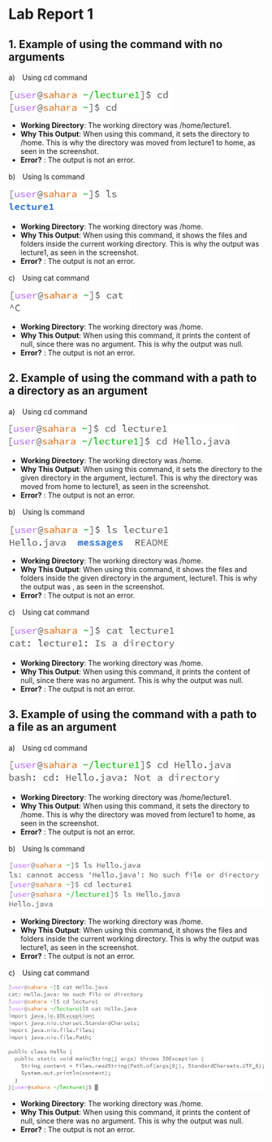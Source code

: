 # Lab Report 1
## 1. Example of using the command with no arguments
a)　Using cd command

![Image](cd.png)

* **Working Directory**: The working directory was /home/lecture1.
* **Why This Output**: When using this command, it sets the directory to /home. This is why the directory was moved from lecture1 to home, as seen in the screenshot.
* **Error?** : The output is not an error.

b)　Using ls command

![Image](ls.png)

* **Working Directory**: The working directory was /home.
* **Why This Output**: When using this command, it shows the files and folders inside the current working directory. This is why the output was lecture1, as seen in the screenshot.
* **Error?** : The output is not an error.

c)　Using cat command

![Image](cat.png)

* **Working Directory**: The working directory was /home.
* **Why This Output**: When using this command, it prints the content of null, since there was no argument. This is why the output was null.
* **Error?** : The output is not an error.

## 2. Example of using the command with a path to a directory as an argument
a)　Using cd command

![Image](cd%20directory.png)

* **Working Directory**: The working directory was /home.
* **Why This Output**: When using this command, it sets the directory to the given directory in the argument, lecture1. This is why the directory was moved from home to lecture1, as seen in the screenshot.
* **Error?** : The output is not an error.

b)　Using ls command

![Image](ls%20directory.png)

* **Working Directory**: The working directory was /home.
* **Why This Output**: When using this command, it shows the files and folders inside the given directory in the argument, lecture1. This is why the output was , as seen in the screenshot.
* **Error?** : The output is not an error.

c)　Using cat command

![Image](cat%20directory.png)

* **Working Directory**: The working directory was /home.
* **Why This Output**: When using this command, it prints the content of null, since there was no argument. This is why the output was null.
* **Error?** : The output is not an error.

## 3. Example of using the command with a path to a file as an argument
a)　Using cd command

![Image](cd%20file.png)

* **Working Directory**: The working directory was /home/lecture1.
* **Why This Output**: When using this command, it sets the directory to /home. This is why the directory was moved from lecture1 to home, as seen in the screenshot.
* **Error?** : The output is not an error.

b)　Using ls command

![Image](ls%20file.png)

* **Working Directory**: The working directory was /home.
* **Why This Output**: When using this command, it shows the files and folders inside the current working directory. This is why the output was lecture1, as seen in the screenshot.
* **Error?** : The output is not an error.

c)　Using cat command

![Image](cat%20file.png)

* **Working Directory**: The working directory was /home.
* **Why This Output**: When using this command, it prints the content of null, since there was no argument. This is why the output was null.
* **Error?** : The output is not an error.
